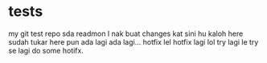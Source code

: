 # tests
my git test repo
sda
readmon
I nak buat changes kat sini
hu kaloh
here sudah tukar
here pun ada lagi
ada lagi...
hotfix lel
hotfix lagi lol
try lagi le
try se lagi
do some hotifx.